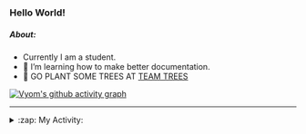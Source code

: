 ### Hello World!

##### About:
- Currently I am a student.
- 🌱 I’m learning how to make better documentation.
- 🌱 GO PLANT SOME TREES AT [TEAM TREES](https://teamtrees.org/)

[![Vyom's github activity graph](https://activity-graph.herokuapp.com/graph?username=Vyvy-vi)](https://github.com/ashutosh00710/github-readme-activity-graph)

---
<details>
  <summary>:zap: My Activity:</summary>
  
<!--START_SECTION:waka-->
![Code Time](http://img.shields.io/badge/Code%20Time-978%20hrs%202%20mins-blue)

**I'm a Night 🦉** 

```text
🌞 Morning    98 commits     ███░░░░░░░░░░░░░░░░░░░░░░   13.8% 
🌆 Daytime    175 commits    ██████░░░░░░░░░░░░░░░░░░░   24.65% 
🌃 Evening    229 commits    ████████░░░░░░░░░░░░░░░░░   32.25% 
🌙 Night      208 commits    ███████░░░░░░░░░░░░░░░░░░   29.3%

```
📅 **I'm Most Productive on Sunday** 

```text
Monday       100 commits    ███░░░░░░░░░░░░░░░░░░░░░░   14.08% 
Tuesday      115 commits    ████░░░░░░░░░░░░░░░░░░░░░   16.2% 
Wednesday    89 commits     ███░░░░░░░░░░░░░░░░░░░░░░   12.54% 
Thursday     104 commits    ███░░░░░░░░░░░░░░░░░░░░░░   14.65% 
Friday       107 commits    ███░░░░░░░░░░░░░░░░░░░░░░   15.07% 
Saturday     78 commits     ██░░░░░░░░░░░░░░░░░░░░░░░   10.99% 
Sunday       117 commits    ████░░░░░░░░░░░░░░░░░░░░░   16.48%

```


📊 **This Week I Spent My Time On** 

```text
🔥 Editors: 
VS Code                  10 hrs 2 mins       █████████████████████████   100.0%

🐱‍💻 Projects: 
credifi                  3 hrs 58 mins       ██████████░░░░░░░░░░░░░░░   39.65% 
thirdweb-auth-next       2 hrs 35 mins       ██████░░░░░░░░░░░░░░░░░░░   25.82% 
CSF                      1 hr 41 mins        ████░░░░░░░░░░░░░░░░░░░░░   16.84% 
itosp-hackathon          59 mins             ██░░░░░░░░░░░░░░░░░░░░░░░   9.82% 
sign-in-button           41 mins             █░░░░░░░░░░░░░░░░░░░░░░░░   6.84%

```


 Last Updated on 25/11/2022 11:04:21 UTC
<!--END_SECTION:waka-->
</details>
